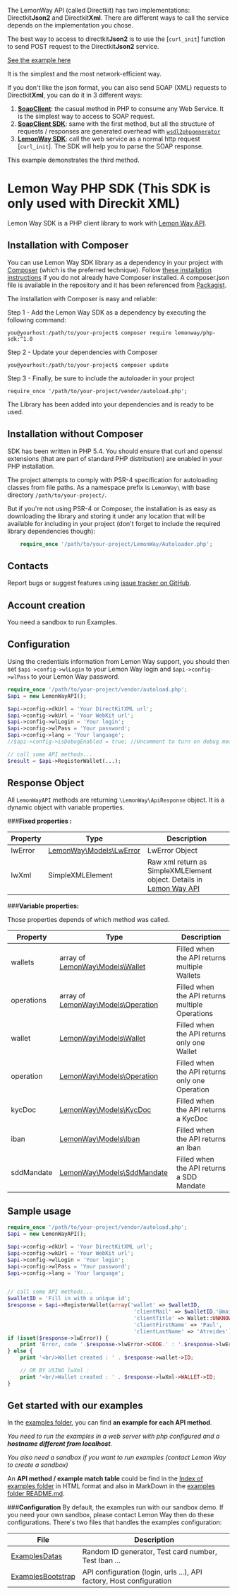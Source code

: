 The LemonWay API (called Directkit) has two implementations: Directkit**Json2** and Directkit**Xml**. 
There are different ways to call the service depends on the implementation you chose.

The best way to access to directkit**Json2** is to use the [`curl_init`] function to send POST request to the Directkit**Json2** service. 

[See the example here](https://github.com/lemonwaysas/php-client-directkit-json2)

It is the simplest and the most network-efficient way. 
 
If you don't like the json format, you can also send SOAP (XML) requests to Directkit**Xml**, you can do it in 3 different ways:

 1. **[SoapClient]**: the casual method in PHP to consume any Web Service. It is the simplest way to access to SOAP request.
 2. **[SoapClient SDK]**: same with the first method, but all the structure of requests / responses are generated overhead with [`wsdl2phpgenerator`](http://wsdl2phpgenerator.github.io/wsdl2phpgenerator/)
 3. **[LemonWay SDK]**: call the web service as a normal http request [`curl_init`]. The SDK will help you to parse the SOAP response.

This example demonstrates the third method.

Lemon Way PHP SDK (This SDK is only used with Direckit XML)
=================================================
Lemon Way SDK is a PHP client library to work with
[Lemon Way API](http://documentation.lemonway.fr/api-en).


Installation with Composer
-------------------------------------------------
You can use Lemon Way SDK library as a dependency in your project with [Composer](https://getcomposer.org/) (which is the preferred technique). Follow [these installation instructions](https://getcomposer.org/doc/00-intro.md) if you do not already have Composer installed.
A composer.json file is available in the repository and it has been referenced from [Packagist](https://packagist.org/packages/lemonway/php-sdk).

The installation with Composer is easy and reliable:

Step 1 - Add the Lemon Way SDK as a dependency by executing the following command:

    you@yourhost:/path/to/your-project$ composer require lemonway/php-sdk:^1.0

Step 2 - Update your dependencies with Composer

    you@yourhost:/path/to/your-project$ composer update

Step 3 - Finally, be sure to include the autoloader in your project

    require_once '/path/to/your-project/vendor/autoload.php';

The Library has been added into your dependencies and is ready to be used.

Installation without Composer
-------------------------------------------------
SDK has been written in PHP 5.4. You should ensure that curl and openssl extensions (that are part of standard PHP distribution) are enabled in your PHP installation.

The project attempts to comply with PSR-4 specification for autoloading classes from file paths. As a namespace prefix is `LemonWay\` with base directory `/path/to/your-project/`.

But if you're not using PSR-4 or Composer, the installation is as easy as downloading the library and storing it under any location that will be available for including in your project (don't forget to include the required library dependencies though):
```php
    require_once '/path/to/your-project/LemonWay/Autoloader.php';
```

Contacts
-------------------------------------------------
Report bugs or suggest features using
[issue tracker on GitHub](https://github.com/lemonway/php-sdk).


Account creation
-------------------------------------------------
You need a sandbox to run Examples.


Configuration
-------------------------------------------------
Using the credentials information from Lemon Way support, you should then set `$api->config->wlLogin` to your Lemon Way login and `$api->config->wlPass` to your Lemon Way password.

```php
require_once '/path/to/your-project/vendor/autoload.php';
$api = new LemonWayAPI();

$api->config->dkUrl = 'Your DirectKitXML url';
$api->config->wkUrl = 'Your WebKit url';
$api->config->wlLogin = 'Your login';
$api->config->wlPass = 'Your password';
$api->config->lang = 'Your language';
//$api->config->isDebugEnabled = true; //Uncomment to turn on debug mode

// call some API methods...
$result = $api->RegisterWallet(...);
```

Response Object
-------------------------------------------------
All ```LemonWayAPI``` methods are returning ```\LemonWay\ApiResponse``` object.
It is a dynamic object with variable properties.

###**Fixed properties :**

|Property | Type | Description|
|---------|------|------------|
|lwError | [LemonWay\Models\LwError](LemonWay/Models/LwError.php) | LwError Object|
|lwXml | SimpleXMLElement | Raw xml return as SimpleXMLElement object. Details in [Lemon Way API](http://documentation.lemonway.fr/api-en)|


###**Variable properties:**

Those properties depends of which method was called.

|Property | Type | Description|
|---------|------|------------|
|wallets | array of [LemonWay\Models\Wallet](LemonWay/Models/Wallet.php) | Filled when the API returns multiple Wallets|
|operations | array of [LemonWay\Models\Operation](LemonWay/Models/Operation.php) | Filled when the API returns multiple Operations|
|wallet | [LemonWay\Models\Wallet](LemonWay/Models/Wallet.php) | Filled when the API returns only one Wallet|
|operation | [LemonWay\Models\Operation](LemonWay/Models/Operation.php) | Filled when the API returns only one Operation|
|kycDoc | [LemonWay\Models\KycDoc](LemonWay/Models/KycDoc.php) | Filled when the API returns a KycDoc|
|iban | [LemonWay\Models\Iban](LemonWay/Models/Iban.php) | Filled when the API returns an Iban|
|sddMandate | [LemonWay\Models\SddMandate](LemonWay/Models/SddMandate.php) | Filled when the API returns a SDD Mandate|

Sample usage
-------------------------------------------------
```php
require_once '/path/to/your-project/vendor/autoload.php';
$api = new LemonWayAPI();

$api->config->dkUrl = 'Your DirectKitXML url';
$api->config->wkUrl = 'Your WebKit url';
$api->config->wlLogin = 'Your login';
$api->config->wlPass = 'Your password';
$api->config->lang = 'Your language';


// call some API methods...
$walletID = 'Fill in with a unique id';
$response = $api->RegisterWallet(array('wallet' => $walletID,
                                        'clientMail' => $walletID.'@mail.fr',
                                        'clientTitle' => Wallet::UNKNOWN,
                                        'clientFirstName' => 'Paul',
                                        'clientLastName' => 'Atreides'));
if (isset($response->lwError)) {
    print 'Error, code '.$response->lwError->CODE.' : '.$response->lwError->MSG;
} else {
    print '<br/>Wallet created : ' . $response->wallet->ID;

    // OR BY USING lwXml :
    print '<br/>Wallet created : ' . $response->lwXml->WALLET->ID;
}
```

Get started with our examples
--------
In the [examples folder](examples), you can find **an example for each API method**.

_You need to run the examples in a web server with php configured and a **hostname different from localhost**._

_You also need a sandbox if you want to run examples (contact Lemon Way to create a sandbox)_

An **API method / example  match table** could be find in the [Index of examples folder](examples/index.php) in HTML format
and also in MarkDown in the [examples folder README.md](examples).

###**Configuration**
By default, the examples run with our sandbox demo.
If you need your own sandbox, please contact Lemon Way then do these configurations.
There's two files that handles the examples configuration:

| File | Description |
|------|-------------|
|[ExamplesDatas](examples/ExamplesDatas.php)| Random ID generator, Test card number, Test Iban ... |
|[ExamplesBootstrap](examples/ExamplesBootstrap.php)| API configuration (login, urls ...), API factory, Host configuration |


[`SoapClient`]: http://php.net/manual/en/class.soapclient.php
[SoapClient]: https://github.com/lemonwaysas/php-client-directkit-xml-soap
[SoapClient SDK]: https://github.com/lemonwaysas/php-client-directkit-xml-soap-sdk
[LemonWay SDK]: https://github.com/lemonwaysas/php-client-directkit-xml
[Lemonway Directkit API]: http://documentation.lemonway.fr/
